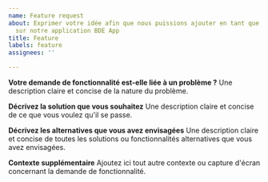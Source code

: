 ```yaml
---
name: Feature request
about: Exprimer votre idée afin que nous puissions ajouter en tant que nouvelles fonctionnalités
  sur notre application BDE App
title: Feature
labels: feature
assignees: ''

---
```


**Votre demande de fonctionnalité est-elle liée à un problème ?**
Une description claire et concise de la nature du problème.

**Décrivez la solution que vous souhaitez**
Une description claire et concise de ce que vous voulez qu'il se passe.

**Décrivez les alternatives que vous avez envisagées**
Une description claire et concise de toutes les solutions ou fonctionnalités alternatives que vous avez envisagées.

**Contexte supplémentaire**
Ajoutez ici tout autre contexte ou capture d'écran concernant la demande de fonctionnalité.
